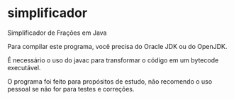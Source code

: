 # simplificador
Simplificador de Frações em Java

Para compilar este programa, você precisa do Oracle JDK ou do OpenJDK.

É necessário o uso do javac para transformar o código em um bytecode executável.

O programa foi feito para propósitos de estudo, não recomendo o uso pessoal se não for para testes e correções.
